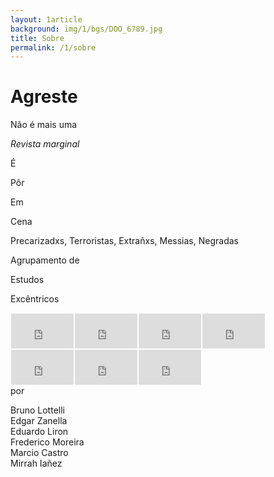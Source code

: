 ```yaml
---
layout: 1article
background: img/1/bgs/DOO_6789.jpg
title: Sobre
permalink: /1/sobre
---
```


<h1>Agreste</h1>

Não é mais uma

_Revista marginal_

É

Pôr

Em

Cena

Precarizadxs, Terroristas, Extrañxs, Messias, Negradas




Agrupamento de

Estudos

Excêntricos

<iframe src="https://player.vimeo.com/video/125001749" style="float:left;border:1px solid white;" width="100" height="56" frameborder="0" webkitallowfullscreen mozallowfullscreen allowfullscreen></iframe>
<iframe src="https://player.vimeo.com/video/125755482" style="float:left;border:1px solid white;" width="100" height="56" frameborder="0" webkitallowfullscreen mozallowfullscreen allowfullscreen></iframe>
<iframe src="https://player.vimeo.com/video/125759463" style="float:left;border:1px solid white;" width="100" height="56" frameborder="0" webkitallowfullscreen mozallowfullscreen allowfullscreen></iframe>
<iframe src="https://player.vimeo.com/video/126748217" style="float:left;border:1px solid white;" width="100" height="56" frameborder="0" webkitallowfullscreen mozallowfullscreen allowfullscreen></iframe>
<iframe src="https://player.vimeo.com/video/126794312" style="float:left;border:1px solid white;" width="100" height="56" frameborder="0" webkitallowfullscreen mozallowfullscreen allowfullscreen></iframe>
<iframe src="https://player.vimeo.com/video/126794314" style="float:left;border:1px solid white;" width="100" height="56" frameborder="0" webkitallowfullscreen mozallowfullscreen allowfullscreen></iframe>
<iframe src="https://player.vimeo.com/video/126794315" style="float:left;border:1px solid white;" width="100" height="56" frameborder="0" webkitallowfullscreen mozallowfullscreen allowfullscreen></iframe>
<div style="clear:both;"></div>
por

Bruno Lottelli<br />
Edgar Zanella<br />
Eduardo Liron<br />
Frederico Moreira<br />
Marcio Castro<br />
Mirrah Iañez<br />
